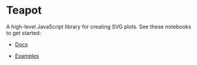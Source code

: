 # Teapot

A high-level JavaScript library for creating SVG plots. See these notebooks to get started:

* [Docs](https://observablehq.com/@gjmcn/teapot-docs)

* [Examples](https://observablehq.com/@gjmcn/teapot-examples)